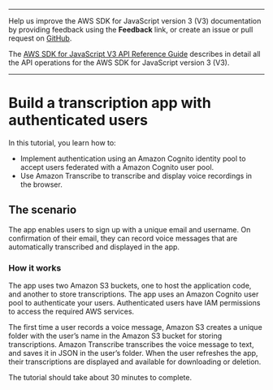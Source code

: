 --------

Help us improve the AWS SDK for JavaScript version 3 \(V3\) documentation by providing feedback using the **Feedback** link, or create an issue or pull request on [GitHub](https://github.com/awsdocs/aws-sdk-for-javascript-v3)\.

 The [AWS SDK for JavaScript V3 API Reference Guide](https://docs.aws.amazon.com/AWSJavaScriptSDK/v3/latest/index.html) describes in detail all the API operations for the AWS SDK for JavaScript version 3 \(V3\)\.

--------

# Build a transcription app with authenticated users<a name="transcribe-app"></a>

In this tutorial, you learn how to:
+ Implement authentication using an Amazon Cognito identity pool to accept users federated with a Amazon Cognito user pool\.
+ Use Amazon Transcribe to transcribe and display voice recordings in the browser\.

## The scenario<a name="transcribe-app-scenario"></a>

The app enables users to sign up with a unique email and username\. On confirmation of their email, they can record voice messages that are automatically transcribed and displayed in the app\.

### How it works<a name="transcribe-app-how-it-works"></a>

The app uses two Amazon S3 buckets, one to host the application code, and another to store transcriptions\. The app uses an Amazon Cognito user pool to authenticate your users\. Authenticated users have IAM permissions to access the required AWS services\. 

The first time a user records a voice message, Amazon S3 creates a unique folder with the user’s name in the Amazon S3 bucket for storing transcriptions\. Amazon Transcribe transcribes the voice message to text, and saves it in JSON in the user’s folder\. When the user refreshes the app, their transcriptions are displayed and available for downloading or deletion\. 

The tutorial should take about 30 minutes to complete\.